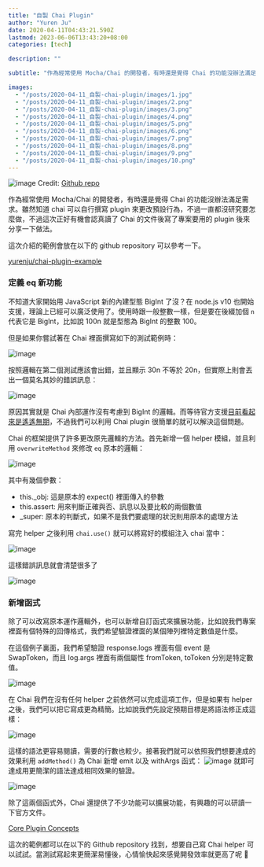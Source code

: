 ```yaml
---
title: "自製 Chai Plugin"
author: "Yuren Ju"
date: 2020-04-11T04:43:21.590Z
lastmod: 2023-06-06T13:43:20+08:00
categories: [tech]

description: ""

subtitle: "作為經常使用 Mocha/Chai 的開發者，有時還是覺得 Chai 的功能沒辦法滿足需求。雖然知道 chai 可以自行撰寫 plugin 來更改預設行為，不過一直都沒研究要怎麼做，不過這次正好有機會認真讀了 Chai 的文件後寫了專案要用的 plugin 後來分享一下做法。"

images:
  - "/posts/2020-04-11_自製-chai-plugin/images/1.jpg"
  - "/posts/2020-04-11_自製-chai-plugin/images/2.png"
  - "/posts/2020-04-11_自製-chai-plugin/images/3.png"
  - "/posts/2020-04-11_自製-chai-plugin/images/4.png"
  - "/posts/2020-04-11_自製-chai-plugin/images/5.png"
  - "/posts/2020-04-11_自製-chai-plugin/images/6.png"
  - "/posts/2020-04-11_自製-chai-plugin/images/7.png"
  - "/posts/2020-04-11_自製-chai-plugin/images/8.png"
  - "/posts/2020-04-11_自製-chai-plugin/images/9.png"
  - "/posts/2020-04-11_自製-chai-plugin/images/10.png"
---
```


![image](/posts/2020-04-11_自製-chai-plugin/images/1.jpg#layoutTextWidth)
Credit: [Github repo](https://github.com/chaijs)

作為經常使用 Mocha/Chai 的開發者，有時還是覺得 Chai 的功能沒辦法滿足需求。雖然知道 chai 可以自行撰寫 plugin 來更改預設行為，不過一直都沒研究要怎麼做，不過這次正好有機會認真讀了 Chai 的文件後寫了專案要用的 plugin 後來分享一下做法。

這次介紹的範例會放在以下的 github repository 可以參考一下。

[yurenju/chai-plugin-example](https://github.com/yurenju/chai-plugin-example)

### 定義 eq 新功能

不知道大家開始用 JavaScript 新的內建型態 BigInt 了沒？在 node.js v10 也開始支援，理論上已經可以廣泛使用了。使用時跟一般整數一樣，但是要在後綴加個 `n` 代表它是 BigInt，比如說 100n 就是型態為 BigInt 的整數 100。

但是如果你嘗試著在 Chai 裡面撰寫如下的測試範例時：

![image](/posts/2020-04-11_自製-chai-plugin/images/2.png#layoutTextWidth)

按照邏輯在第二個測試應該會出錯，並且顯示 30n 不等於 20n，但實際上則會丟出一個莫名其妙的錯誤訊息：

![image](/posts/2020-04-11_自製-chai-plugin/images/3.png#layoutTextWidth)

原因其實就是 Chai 內部運作沒有考慮到 BigInt 的邏輯。而等待官方支援[目前看起來是遙遙無期](https://github.com/chaijs/chai/issues/1321)，不過我們可以利用 Chai plugin 很簡單的就可以解決這個問題。

Chai 的框架提供了許多更改原先邏輯的方法。首先新增一個 helper 模組，並且利用 `overwriteMethod` 來修改 `eq` 原本的邏輯：

![image](/posts/2020-04-11_自製-chai-plugin/images/4.png#layoutTextWidth)

其中有幾個參數：

- this.\_obj: 這是原本的 expect() 裡面傳入的參數
- this.assert: 用來判斷正確與否、訊息以及要比較的兩個數值
- \_super: 原本的判斷式，如果不是我們要處理的狀況則用原本的處理方法

寫完 helper 之後利用 `chai.use()` 就可以將寫好的模組注入 chai 當中：

![image](/posts/2020-04-11_自製-chai-plugin/images/5.png#layoutTextWidth)

這樣錯誤訊息就會清楚很多了

![image](/posts/2020-04-11_自製-chai-plugin/images/6.png#layoutTextWidth)

### 新增函式

除了可以改寫原本運作邏輯外，也可以新增自訂函式來擴展功能，比如說我們專案裡面有個特殊的回傳格式，我們希望驗證裡面的某個陣列裡特定數值是什麼。

在這個例子裏面，我們希望驗證 response.logs 裡面有個 event 是 SwapToken，而且 log.args 裡面有兩個屬性 fromToken, toToken 分別是特定數值。

![image](/posts/2020-04-11_自製-chai-plugin/images/7.png#layoutTextWidth)

在 Chai 我們在沒有任何 helper 之前依然可以完成這項工作，但是如果有 helper 之後，我們可以把它寫成更為精簡。比如說我們先設定預期目標是將語法修正成這樣：

![image](/posts/2020-04-11_自製-chai-plugin/images/8.png#layoutTextWidth)

這樣的語法更容易閱讀，需要的行數也較少。接著我們就可以依照我們想要達成的效果利用 `addMethod()` 為 Chai 新增 emit 以及 withArgs 函式：
![image](/posts/2020-04-11_自製-chai-plugin/images/9.png#layoutTextWidth)
就即可達成用更簡潔的語法達成相同效果的驗證。

![image](/posts/2020-04-11_自製-chai-plugin/images/10.png#layoutTextWidth)

除了這兩個函式外，Chai 還提供了不少功能可以擴展功能，有興趣的可以研讀一下官方文件。

[Core Plugin Concepts](https://www.chaijs.com/guide/plugins/)

這次的範例都可以在以下的 Github repository 找到，想要自己寫 Chai helper 可以試試。當測試寫起來更簡潔易懂後，心情愉快起來感覺開發效率就更高了呢 🤣
